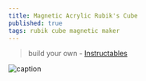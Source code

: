 ```yaml
---
title: Magnetic Acrylic Rubik's Cube
published: true
tags: rubik cube magnetic maker
---
```

> build your own - [Instructables](http://www.instructables.com/id/Magnetic-Acrylic-Rubik-s-Cube/)

![caption](https://content.instructables.com/ORIG/FGF/J0GC/XKAEP27WQU1/FGFJ0GCXKAEP27WQU1.jpg?auto=webp&frame=1&width=525&height=1024&fit=bounds&md=b2ab4c50cd8e260e6ece7d4b39d6f27d) 